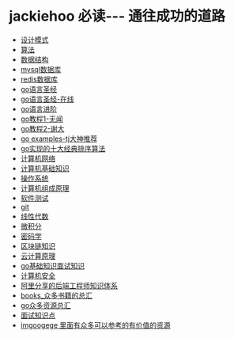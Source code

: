 # jackiehoo 必读--- 通往成功的道路

- [设计模式](http://www.runoob.com/design-pattern/design-pattern-intro.html)
- [算法](https://github.com/googege/architect-awesome)
- [数据结构](https://github.com/googege/architect-awesome)
- [mysql数据库](http://www.cnblogs.com/mr-wid/archive/2013/05/09/3068229.html)
- [redis数据库](https://github.com/JasonLai256/the-little-redis-book/blob/master/cn/redis.md)
- [go语言圣经](https://github.com/ThomasHuke/books/blob/master/gopl-zh.pdf)
- [go语言圣经-在线](https://books.studygolang.com/gopl-zh/)
- [go语言进阶](https://github.com/chai2010/advanced-go-programming-book/blob/master/SUMMARY.md)
- [go教程1-无闻](https://github.com/ThomasHuke/the-way-to-go_ZH_CN)
- [go教程2-谢大](https://github.com/ThomasHuke/build-web-application-with-golang/blob/master/zh/preface.md)
- [go examples-tj大神推荐](https://books.studygolang.com/gobyexample/hello-world/)
- [go实现的十大经典排序算法](https://github.com/ThomasHuke/Sorting-Algorithm)
- [计算机网络](https://github.com/googege/architect-awesome)
- [计算机基础知识](https://github.com/googege/architect-awesome)
- [操作系统](https://github.com/googege/architect-awesome)
- [计算机组成原理](https://github.com/googege/architect-awesome)
- [软件测试](https://github.com/googege/architect-awesome)
- [git](https://git-scm.com/book/zh/v2)
- [线性代数]()
- [微积分]()
- [密码学]()
- [区块链知识](https://github.com/LiuBoyu/blockchain)
- [云计算原理]()
- [go基础知识面试知识](https://github.com/ThomasHuke/go_interview_questions)
- [计算机安全]()
- [阿里分享的后端工程师知识体系](https://github.com/googege/architect-awesome)
- [books_众多书籍的总汇](https://github.com/EbookFoundation/free-programming-books)
- [go众多资源总汇](https://github.com/chai2010/awesome-go-zh)
- [面试知识点](https://github.com/imgoogege/Super-Dad)
- [imgoogege 里面有众多可以参考的有价值的资源](https://github.com/imgoogege)
